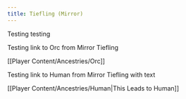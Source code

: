 ```yaml
---
title: Tiefling (Mirror)
---
```


Testing testing

Testing link to Orc from Mirror Tiefling

[[Player Content/Ancestries/Orc]]

Testing link to Human from Mirror Tiefling with text

[[Player Content/Ancestries/Human|This Leads to Human]]